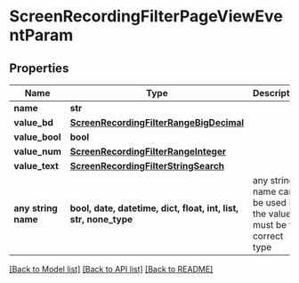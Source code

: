 # ScreenRecordingFilterPageViewEventParam


## Properties
Name | Type | Description | Notes
------------ | ------------- | ------------- | -------------
**name** | **str** |  | [optional] 
**value_bd** | [**ScreenRecordingFilterRangeBigDecimal**](ScreenRecordingFilterRangeBigDecimal.md) |  | [optional] 
**value_bool** | **bool** |  | [optional] 
**value_num** | [**ScreenRecordingFilterRangeInteger**](ScreenRecordingFilterRangeInteger.md) |  | [optional] 
**value_text** | [**ScreenRecordingFilterStringSearch**](ScreenRecordingFilterStringSearch.md) |  | [optional] 
**any string name** | **bool, date, datetime, dict, float, int, list, str, none_type** | any string name can be used but the value must be the correct type | [optional]

[[Back to Model list]](../README.md#documentation-for-models) [[Back to API list]](../README.md#documentation-for-api-endpoints) [[Back to README]](../README.md)


